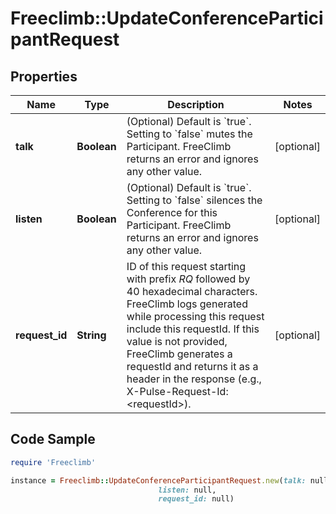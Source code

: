 # Freeclimb::UpdateConferenceParticipantRequest

## Properties

Name | Type | Description | Notes
------------ | ------------- | ------------- | -------------
**talk** | **Boolean** | (Optional) Default is &#x60;true&#x60;. Setting to &#x60;false&#x60; mutes the Participant. FreeClimb returns an error and ignores any other value. | [optional] 
**listen** | **Boolean** | (Optional) Default is &#x60;true&#x60;. Setting to &#x60;false&#x60; silences the Conference for this Participant. FreeClimb returns an error and ignores any other value. | [optional] 
**request_id** | **String** | ID of this request starting with prefix *RQ* followed by 40 hexadecimal characters. FreeClimb logs generated while processing this request include this requestId. If this value is not provided, FreeClimb generates a requestId and returns it as a header in the response (e.g., X-Pulse-Request-Id: &lt;requestId&gt;). | [optional] 

## Code Sample

```ruby
require 'Freeclimb'

instance = Freeclimb::UpdateConferenceParticipantRequest.new(talk: null,
                                 listen: null,
                                 request_id: null)
```


